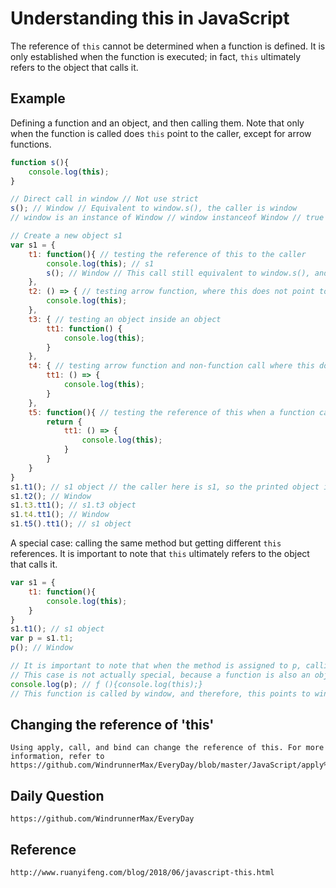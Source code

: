 # Understanding this in JavaScript

The reference of `this` cannot be determined when a function is defined. It is only established when the function is executed; in fact, `this` ultimately refers to the object that calls it.

## Example
Defining a function and an object, and then calling them. Note that only when the function is called does `this` point to the caller, except for arrow functions.
```javascript
function s(){
    console.log(this);
}

// Direct call in window // Not use strict
s(); // Window // Equivalent to window.s(), the caller is window
// window is an instance of Window // window instanceof Window // true

// Create a new object s1
var s1 = {
    t1: function(){ // testing the reference of this to the caller
        console.log(this); // s1
        s(); // Window // This call still equivalent to window.s(), and the caller is window
    },
    t2: () => { // testing arrow function, where this does not point to the caller
        console.log(this);
    },
    t3: { // testing an object inside an object
        tt1: function() {
            console.log(this);
        }
    },
    t4: { // testing arrow function and non-function call where this does not point to the caller
        tt1: () => {
            console.log(this);
        }
    },
    t5: function(){ // testing the reference of this when a function calls an arrow function, which points to the caller of the parent object
        return {
            tt1: () => {
                console.log(this);
            }
        }
    }
}
s1.t1(); // s1 object // the caller here is s1, so the printed object is s1
s1.t2(); // Window
s1.t3.tt1(); // s1.t3 object
s1.t4.tt1(); // Window
s1.t5().tt1(); // s1 object
```
A special case: calling the same method but getting different `this` references. It is important to note that `this` ultimately refers to the object that calls it.

```javascript
var s1 = {
    t1: function(){
        console.log(this);
    }
}
s1.t1(); // s1 object
var p = s1.t1;
p(); // Window

// It is important to note that when the method is assigned to p, calling it directly yields Window as the this reference
// This case is not actually special, because a function is also an object, and in this case, p is assigned a function
console.log(p); // ƒ (){console.log(this);}
// This function is called by window, and therefore, this points to window
```

## Changing the reference of 'this'

```
Using apply, call, and bind can change the reference of this. For more information, refer to
https://github.com/WindrunnerMax/EveryDay/blob/master/JavaScript/apply%E3%80%81call%E3%80%81bind.md
```

## Daily Question

```
https://github.com/WindrunnerMax/EveryDay
```

## Reference
```
http://www.ruanyifeng.com/blog/2018/06/javascript-this.html
```